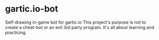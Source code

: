 # gartic.io-bot
Self-drawing in-game bot for gartic.io
This project's purpose is not to create a cheat-bot or an evil 3rd party program. It's all about learning and practicing.
